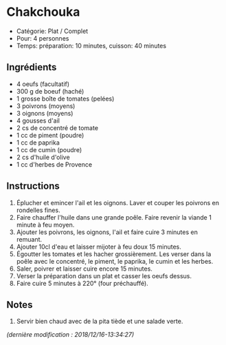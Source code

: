 # Chakchouka

* Catégorie: Plat / Complet
* Pour: 4 personnes
* Temps: préparation: 10 minutes, cuisson: 40 minutes

## Ingrédients
* 4 oeufs (facultatif)
* 300 g de boeuf (haché)
* 1 grosse boîte de tomates (pelées)
* 3 poivrons (moyens)
* 3 oignons (moyens)
* 4 gousses d'ail
* 2 cs de concentré de tomate
* 1 cc de piment (poudre)
* 1 cc de paprika
* 1 cc de cumin (poudre)
* 2 cs d'huile d'olive
* 1 cc d'herbes de Provence

## Instructions
1. Éplucher et emincer l'ail et les oignons. Laver et couper les poivrons en rondelles fines.
1. Faire chauffer l'huile dans une grande poêle. Faire revenir la viande 1 minute à feu moyen.
1. Ajouter les poivrons, les oignons, l'ail et faire cuire 3 minutes en remuant.
1. Ajouter 10cl d'eau et laisser mijoter à feu doux 15 minutes.
1. Égoutter les tomates et les hacher grossièrement. Les verser dans la poêle avec le concentré, le piment, le paprika, le cumin et les herbes.
1. Saler, poivrer et laisser cuire encore 15 minutes.
1. Verser la préparation dans un plat et casser les oeufs dessus.
1. Faire cuire 5 minutes à 220° (four préchauffé).

## Notes
1. Servir bien chaud avec de la pita tiède et une salade verte.

_(dernière modification : 2018/12/16-13:34:27)_
